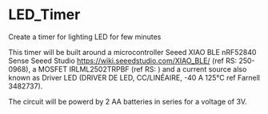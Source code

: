 # LED_Timer
Create a timer for lighting LED for few minutes


This timer will be built around a microcontroller Seeed XIAO BLE nRF52840 Sense Seeed Studio https://wiki.seeedstudio.com/XIAO_BLE/ (ref RS: 250-0968), a MOSFET IRLML2502TRPBF (ref RS: ) and a current source also known as Driver LED (DRIVER DE LED, CC/LINÉAIRE, -40 A 125°C ref Farnell 
3482737).

The circuit will be powerd by 2 AA batteries in series for a voltage of 3V.

